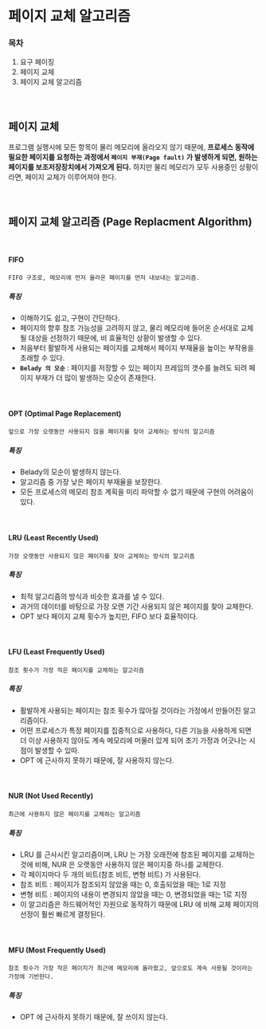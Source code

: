 # 페이지 교체 알고리즘
### 목차
1. 요구 페이징
2. 페이지 교체
3. 페이지 교체 알고리즘
<br><br><br>

## 페이지 교체
프로그램 실행시에 모든 항목이 물리 메모리에 올라오지 않기 때문에, **프로세스 동작에 필요한 페이지를 요청하는 과정에서 `페이지 부재(Page fault)` 가 발생하게 되면, 원하는 페이지를 보조저장장치에서 가져오게 된다.** 하지만 물리 메모리가 모두 사용중인 상황이라면, 페이지 교체가 이루어져야 한다.
<br><br><br>

## 페이지 교체 알고리즘 (Page Replacment Algorithm)
<br>

#### FIFO
```
FIFO 구조로, 메모리에 먼저 올라온 페이지를 먼저 내보내는 알고리즘.
```

##### 특징
- 이해하기도 쉽고, 구현이 간단하다.
- 페이지의 향후 참조 가능성을 고려하지 않고, 물리 메모리에 들어온 순서대로 교체될 대상을 선정하기 때문에, 비 효율적인 상황이 발생할 수 있다.
- 처음부터 활발하게 사용되는 페이지를 교체해서 페이지 부재율을 높이는 부작용을 초래할 수 있다.
- **`Belady 의 모순`** : 페이지를 저장할 수 있는 페이지 프레임의 갯수를 늘려도 되려 페이지 부재가 더 많이 발생하는 모순이 존재한다.
<br><br><br>

#### OPT (Optimal Page Replacement)
```
앞으로 가장 오랫동안 사용되지 않을 페이지를 찾아 교체하는 방식의 알고리즘
```

##### 특징
- Belady의 모순이 발생하지 않는다.
- 알고리즘 중 가장 낮은 페이지 부재율을 보장한다.
- 모든 프로세스의 메모리 참조 계획을 미리 파악할 수 없기 때문에 구현의 어려움이 있다.
<br><br><br>

#### LRU (Least Recently Used)
```
가장 오랫동안 사용되지 않은 페이지를 찾아 교체하는 방식의 알고리즘
```

##### 특징
- 최적 알고리즘의 방식과 비슷한 효과를 낼 수 있다.
- 과거의 데이터를 바탕으로 가장 오랜 기간 사용되지 않은 페이지를 찾아 교체한다.
- OPT 보다 페이지 교체 횟수가 높지만, FIFO 보다 효율적이다.
<br><br><br>

#### LFU (Least Frequently Used)
```
참조 횟수가 가장 적은 페이지를 교체하는 알고리즘
```

##### 특징
- 활발하게 사용되는 페이지는 참조 횟수가 많아질 것이라는 가정에서 만들어진 알고리즘이다.
- 어떤 프로세스가 특정 페이지를 집중적으로 사용하다, 다른 기능을 사용하게 되면 더 이상 사용하지 않아도 계속 메모리에 머물러 있게 되어 초기 가정과 어긋나는 시점이 발생할 수 있따.
- OPT 에 근사하지 못하기 때문에, 잘 사용하지 않는다.
<br><br><br>

#### NUR (Not Used Recently)
```
최근에 사용하지 않은 페이지를 교체하는 알고리즘
```

##### 특징
- LRU 를 근사시킨 알고리즘이며, LRU 는 가장 오래전에 참조된 페이지를 교체하는 것에 비해, NUR 은 오랫동안 사용하지 않은 페이지중 하나를 교체한다.
- 각 페이지마다 두 개의 비트(참조 비트, 변형 비트) 가 사용된다.
- 참조 비트 : 페이지가 참조되지 않았을 때는 0, 호출되었을 때는 1로 지정
- 변형 비트 : 페이지의 내용이 변경되지 않았을 때는 0, 변경되었을 때는 1로 지정
- 이 알고리즘은 하드웨어적인 자원으로 동작하기 때문에 LRU 에 비해 교체 페이지의 선정이 훨씬 빠르게 결정된다.
<br><br><br>

#### MFU (Most Frequently Used)
```
참조 횟수가 가장 작은 페이지가 최근에 메모리에 올라왔고, 앞으로도 계속 사용될 것이라는 가정에 기반한다.
```

##### 특징
- OPT 에 근사하지 못하기 때문에, 잘 쓰이지 않는다.
